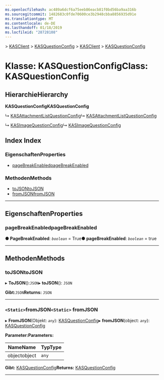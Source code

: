 ```yaml
---
ms.openlocfilehash: ac489a6dcf6a75eeb86eacb81f0bd56ba9aa316b
ms.sourcegitcommit: 1482683c0fde70600ce3b2948cbba8856935d91e
ms.translationtype: MT
ms.contentlocale: de-DE
ms.lasthandoff: 01/18/2019
ms.locfileid: "28728108"
---
```

<span data-ttu-id="1fed0-101">[](../README.md) > [KASClient](../modules/kasclient.md) > [KASQuestionConfig](../classes/kasclient.kasquestionconfig.md)</span><span class="sxs-lookup"><span data-stu-id="1fed0-101">[](../README.md) > [KASClient](../modules/kasclient.md) > [KASQuestionConfig](../classes/kasclient.kasquestionconfig.md)</span></span>

# <a name="class-kasquestionconfig"></a><span data-ttu-id="1fed0-102">Klasse: KASQuestionConfig</span><span class="sxs-lookup"><span data-stu-id="1fed0-102">Class: KASQuestionConfig</span></span>

## <a name="hierarchy"></a><span data-ttu-id="1fed0-103">Hierarchie</span><span class="sxs-lookup"><span data-stu-id="1fed0-103">Hierarchy</span></span>

<span data-ttu-id="1fed0-104">**KASQuestionConfig**</span><span class="sxs-lookup"><span data-stu-id="1fed0-104">**KASQuestionConfig**</span></span>

<span data-ttu-id="1fed0-105">↳ [KASAttachmentListQuestionConfig](kasclient.kasattachmentlistquestionconfig.md)</span><span class="sxs-lookup"><span data-stu-id="1fed0-105">↳  [KASAttachmentListQuestionConfig](kasclient.kasattachmentlistquestionconfig.md)</span></span>

<span data-ttu-id="1fed0-106">↳ [KASImageQuestionConfig](kasclient.kasimagequestionconfig.md)</span><span class="sxs-lookup"><span data-stu-id="1fed0-106">↳  [KASImageQuestionConfig](kasclient.kasimagequestionconfig.md)</span></span>

## <a name="index"></a><span data-ttu-id="1fed0-107">Index </span><span class="sxs-lookup"><span data-stu-id="1fed0-107">Index</span></span>

### <a name="properties"></a><span data-ttu-id="1fed0-108">Eigenschaften</span><span class="sxs-lookup"><span data-stu-id="1fed0-108">Properties</span></span>

* [<span data-ttu-id="1fed0-109">pageBreakEnabled</span><span class="sxs-lookup"><span data-stu-id="1fed0-109">pageBreakEnabled</span></span>](kasclient.kasquestionconfig.md#pagebreakenabled)
### <a name="methods"></a><span data-ttu-id="1fed0-110">Methoden</span><span class="sxs-lookup"><span data-stu-id="1fed0-110">Methods</span></span>

* [<span data-ttu-id="1fed0-111">toJSON</span><span class="sxs-lookup"><span data-stu-id="1fed0-111">toJSON</span></span>](kasclient.kasquestionconfig.md#tojson)
* [<span data-ttu-id="1fed0-112">fromJSON</span><span class="sxs-lookup"><span data-stu-id="1fed0-112">fromJSON</span></span>](kasclient.kasquestionconfig.md#fromjson)

---

## <a name="properties"></a><span data-ttu-id="1fed0-113">Eigenschaften</span><span class="sxs-lookup"><span data-stu-id="1fed0-113">Properties</span></span>

<a id="pagebreakenabled"></a>

###  <a name="pagebreakenabled"></a><span data-ttu-id="1fed0-114">pageBreakEnabled</span><span class="sxs-lookup"><span data-stu-id="1fed0-114">pageBreakEnabled</span></span>

<span data-ttu-id="1fed0-115">**● PageBreakEnabled**: *`boolean`* = True</span><span class="sxs-lookup"><span data-stu-id="1fed0-115">**● pageBreakEnabled**: *`boolean`* = true</span></span>

___

## <a name="methods"></a><span data-ttu-id="1fed0-116">Methoden</span><span class="sxs-lookup"><span data-stu-id="1fed0-116">Methods</span></span>

<a id="tojson"></a>

###  <a name="tojson"></a><span data-ttu-id="1fed0-117">toJSON</span><span class="sxs-lookup"><span data-stu-id="1fed0-117">toJSON</span></span>

<span data-ttu-id="1fed0-118">▸ **ToJSON**():`JSON`</span><span class="sxs-lookup"><span data-stu-id="1fed0-118">▸ **toJSON**(): `JSON`</span></span>

<span data-ttu-id="1fed0-119">**Gibt:**`JSON`</span><span class="sxs-lookup"><span data-stu-id="1fed0-119">**Returns:** `JSON`</span></span>

___

<a id="fromjson"></a>

### <a name="static-fromjson"></a><span data-ttu-id="1fed0-120">`<Static>`fromJSON</span><span class="sxs-lookup"><span data-stu-id="1fed0-120">`<Static>` fromJSON</span></span>

<span data-ttu-id="1fed0-121">▸ **FromJSON**(Objekt: *`any`*): [KASQuestionConfig](kasclient.kasquestionconfig.md)</span><span class="sxs-lookup"><span data-stu-id="1fed0-121">▸ **fromJSON**(object: *`any`*): [KASQuestionConfig](kasclient.kasquestionconfig.md)</span></span>

<span data-ttu-id="1fed0-122">**Parameter:**</span><span class="sxs-lookup"><span data-stu-id="1fed0-122">**Parameters:**</span></span>

| <span data-ttu-id="1fed0-123">Name</span><span class="sxs-lookup"><span data-stu-id="1fed0-123">Name</span></span> | <span data-ttu-id="1fed0-124">Typ</span><span class="sxs-lookup"><span data-stu-id="1fed0-124">Type</span></span> |
| ------ | ------ |
| <span data-ttu-id="1fed0-125">object</span><span class="sxs-lookup"><span data-stu-id="1fed0-125">object</span></span> | `any` |

<span data-ttu-id="1fed0-126">**Gibt:** [KASQuestionConfig](kasclient.kasquestionconfig.md)</span><span class="sxs-lookup"><span data-stu-id="1fed0-126">**Returns:** [KASQuestionConfig](kasclient.kasquestionconfig.md)</span></span>

___

